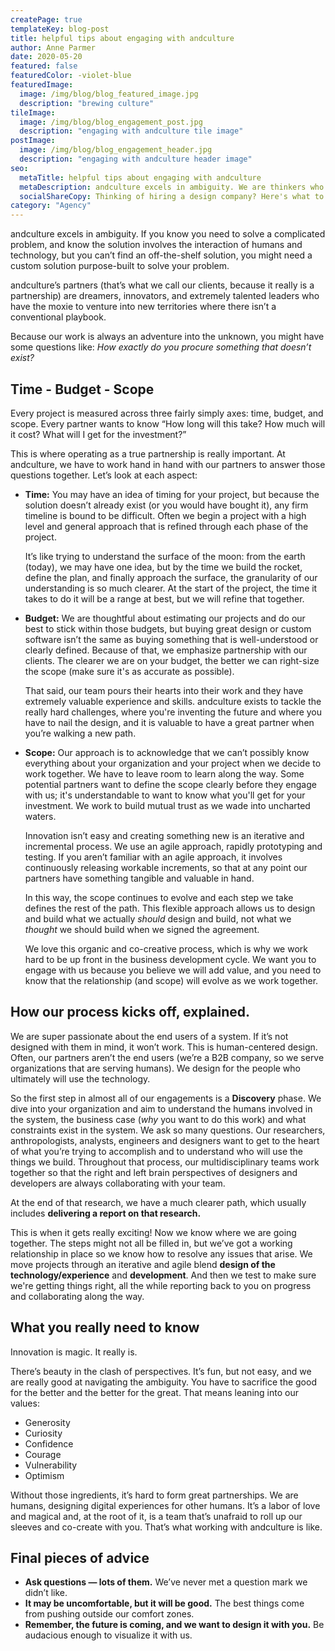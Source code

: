 ```yaml
---
createPage: true
templateKey: blog-post
title: helpful tips about engaging with andculture
author: Anne Parmer
date: 2020-05-20
featured: false
featuredColor: -violet-blue
featuredImage:
  image: /img/blog/blog_featured_image.jpg
  description: "brewing culture"
tileImage:
  image: /img/blog/blog_engagement_post.jpg
  description: "engaging with andculture tile image"
postImage:
  image: /img/blog/blog_engagement_header.jpg
  description: "engaging with andculture header image"
seo:
  metaTitle: helpful tips about engaging with andculture
  metaDescription: andculture excels in ambiguity. We are thinkers who often venture into the unknown. Fixing a broken reality requires more than a "one size fits all" solution.
  socialShareCopy: Thinking of hiring a design company? Here's what to expect — and how to have a successful relationship with us.
category: "Agency"
---
```

andculture excels in ambiguity. If you know you need to solve a complicated problem, and know the solution involves the interaction of humans and technology, but you can’t find an off-the-shelf solution, you might need a custom solution purpose-built to solve your problem.

andculture’s partners (that’s what we call our clients, because it really is a partnership) are dreamers, innovators, and extremely talented leaders who have the moxie to venture into new territories where there isn’t a conventional playbook.

Because our work is always an adventure into the unknown, you might have some questions like:  *How exactly do you procure something that doesn’t exist?*

## Time - Budget - Scope

Every project is measured across three fairly simply axes: time, budget, and scope. Every partner wants to know “How long will this take? How much will it cost? What will I get for the investment?”

This is where operating as a true partnership is really important. At andculture, we have to work hand in hand with our partners to answer those questions together. Let’s look at each aspect:

* **Time:** You may have an idea of timing for your project, but because the solution doesn’t already exist (or you would have bought it), any firm timeline is bound to be difficult. Often we begin a project with a high level and general approach that is refined through each phase of the project.

  It’s like trying to understand the surface of the moon: from the earth (today), we may have one idea, but by the time we build the rocket, define the plan, and finally approach the surface, the granularity of our understanding is so much clearer. At the start of the project, the time it takes to do it will be a range at best, but we will refine that together.
* **Budget:** We are thoughtful about estimating our projects and do our best to stick within those budgets, but buying great design or custom software isn’t the same as buying something that is well-understood or clearly defined. Because of that, we emphasize partnership with our clients. The clearer we are on your budget, the better we can right-size the scope (make sure it's as accurate as possible).

  That said, our team pours their hearts into their work and they have extremely valuable experience and skills. andculture exists to tackle the really hard challenges, where you're inventing the future and where you have to nail the design, and it is valuable to have a great partner when you’re walking a new path.
* **Scope:** Our approach is to acknowledge that we can’t possibly know everything about your organization and your project when we decide to work together. We have to leave room to learn along the way. Some potential partners want to define the scope clearly before they engage with us; it's understandable to want to know what you'll get for your investment. We work to build mutual trust as we wade into uncharted waters.

  Innovation isn’t easy and creating something new is an iterative and incremental process. We use an agile approach, rapidly prototyping and testing. If you aren’t familiar with an agile approach, it involves continuously releasing workable increments, so that at any point our partners have something tangible and valuable in hand.

  In this way, the scope continues to evolve and each step we take defines the rest of the path. This flexible approach allows us to design and build what we actually *should* design and build, not what we *thought* we should build when we signed the agreement.

  We love this organic and co-creative process, which is why we work hard to be up front in the business development cycle. We want you to engage with us because you believe we will add value, and you need to know that the relationship (and scope) will evolve as we work together.

## How our process kicks off, explained.

We are super passionate about the end users of a system. If it’s not designed with them in mind, it won’t work. This is human-centered design. Often, our partners aren’t the end users (we’re a B2B company, so we serve organizations that are serving humans). We design for the people who ultimately will use the technology.

So the first step in almost all of our engagements is a **Discovery** phase. We dive into your organization and aim to understand the humans involved in the system, the business case (*why* you want to do this work) and what constraints exist in the system. We ask so many questions. Our researchers, anthropologists, analysts, engineers and designers want to get to the heart of what you’re trying to accomplish and to understand who will use the things we build. Throughout that process, our multidisciplinary teams work together so that the right and left brain perspectives of designers and developers are always collaborating with your team.

At the end of that research, we have a much clearer path, which usually includes **delivering a report on that research.**

This is when it gets really exciting! Now we know where we are going together. The steps might not all be filled in, but we’ve got a working relationship in place so we know how to resolve any issues that arise. We move projects through an iterative and agile blend **design of the technology/experience** and **development**. And then we test to make sure we're getting things right, all the while reporting back to you on progress and collaborating along the way.

## What you really need to know

Innovation is magic. It really is.

There’s beauty in the clash of perspectives. It’s fun, but not easy, and we are really good at navigating the ambiguity. You have to sacrifice the good for the better and the better for the great. That means leaning into our values:

* Generosity
* Curiosity
* Confidence
* Courage
* Vulnerability
* Optimism

Without those ingredients, it’s hard to form great partnerships. We are humans, designing digital experiences for other humans. It’s a labor of love and magical and, at the root of it, is a team that’s unafraid to roll up our sleeves and co-create with you. That’s what working with andculture is like.

## Final pieces of advice

* **Ask questions &mdash; lots of them.** We’ve never met a question mark we didn’t like.
* **It may be uncomfortable, but it will be good.** The best things come from pushing outside our comfort zones.
* **Remember, the future is coming, and we want to design it with you.** Be audacious enough to visualize it with us.